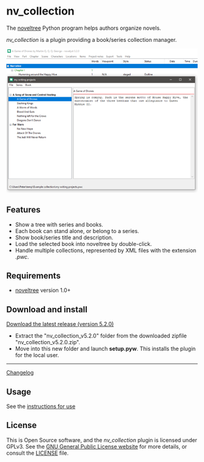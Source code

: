 # nv_collection

The [noveltree](https://peter88213.github.io/noveltree/) Python program helps authors organize novels.  

*nv_collection* is a plugin providing a book/series collection manager. 

![Screenshot](Screenshots/screen01.png)

## Features

- Show a tree with series and books.
- Each book can stand alone, or belong to a series.
- Show book/series title and description.
- Load the selected book into noveltree by double-click. 
- Handle multiple collections, represented by XML files with the extension *.pwc*.

## Requirements

- [noveltree](https://peter88213.github.io/noveltree/) version 1.0+

## Download and install

[Download the latest release (version 5.2.0)](https://github.com/peter88213/nv_collection/raw/main/dist/nv_collection_v5.2.0.zip)

- Extract the "nv_collection_v5.2.0" folder from the downloaded zipfile "nv_collection_v5.2.0.zip".
- Move into this new folder and launch **setup.pyw**. This installs the plugin for the local user.

---

[Changelog](changelog)

## Usage

See the [instructions for use](usage)

## License

This is Open Source software, and the *nv_collection* plugin is licensed under GPLv3. See the
[GNU General Public License website](https://www.gnu.org/licenses/gpl-3.0.en.html) for more
details, or consult the [LICENSE](https://github.com/peter88213/nv_collection/blob/main/LICENSE) file.

